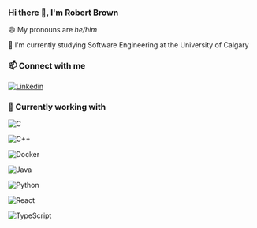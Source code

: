 ### Hi there 👋, I'm Robert Brown


😄 My pronouns are *he/him*

🏫 I'm currently studying Software Engineering at the University of Calgary
### 📫 Connect with me

[![Linkedin](https://img.shields.io/badge/LinkedIn-0077B5?style=for-the-badge&logo=linkedin&logoColor=white)](https://www.linkedin.com/in/rjb75/)

### 🔧 Currently working with

![C](https://img.shields.io/badge/C-00599C?style=for-the-badge&logo=c&logoColor=white
)

![C++](https://img.shields.io/badge/C%2B%2B-00599C?style=for-the-badge&logo=c%2B%2B&logoColor=white
)

![Docker](https://img.shields.io/badge/Docker-2CA5E0?style=for-the-badge&logo=docker&logoColor=white)

![Java](https://img.shields.io/badge/Java-ED8B00?style=for-the-badge&logo=java&logoColor=white)

![Python](https://img.shields.io/badge/Python-3776AB?style=for-the-badge&logo=python&logoColor=white)

![React](https://img.shields.io/badge/React-20232A?style=for-the-badge&logo=react&logoColor=61DAFB)

![TypeScript](https://img.shields.io/badge/TypeScript-007ACC?style=for-the-badge&logo=typescript&logoColor=white)